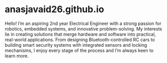 # anasjavaid26.github.io
Hello! I’m an aspiring 2nd year Electrical Engineer with a strong passion for robotics, embedded systems, and
innovative problem-solving. My interests lie in creating solutions that merge hardware and software into
practical, real-world applications. From designing Bluetooth-controlled RC cars to building smart security
systems with integrated sensors and locking mechanisms, I enjoy every stage of the process and I’m always keen
to learn more.
